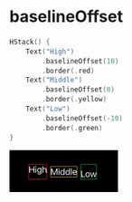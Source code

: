 # baselineOffset

```swift
HStack() {
    Text("High")
        .baselineOffset(10)
        .border(.red)
    Text("Middle")
        .baselineOffset(0)
        .border(.yellow)
    Text("Low")
        .baselineOffset(-10)
        .border(.green)
}
```

<img src="/Images/View/BaselineOffset.png">
